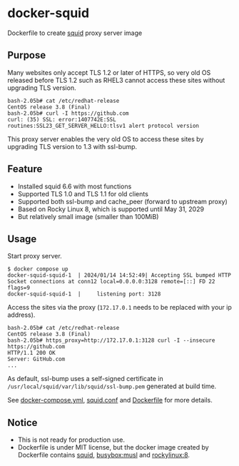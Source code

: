 # docker-squid

Dockerfile to create [squid](http://www.squid-cache.org/) proxy server image

## Purpose

Many websites only accept TLS 1.2 or later of HTTPS,
so very old OS released before TLS 1.2 such as RHEL3 cannot access these sites without upgrading TLS version.

```
bash-2.05b# cat /etc/redhat-release 
CentOS release 3.8 (Final)
bash-2.05b# curl -I https://github.com
curl: (35) SSL: error:1407742E:SSL routines:SSL23_GET_SERVER_HELLO:tlsv1 alert protocol version
```

This proxy server enables the very old OS to access these sites by upgrading TLS version to 1.3 with ssl-bump.

## Feature

* Installed squid 6.6 with most functions
* Supported TLS 1.0 and TLS 1.1 for old clients
* Supported both ssl-bump and cache_peer (forward to upstream proxy)
* Based on Rocky Linux 8, which is supported until May 31, 2029
* But relatively small image (smaller than 100MiB)

## Usage

Start proxy server.

```
$ docker compose up
docker-squid-squid-1  | 2024/01/14 14:52:49| Accepting SSL bumped HTTP Socket connections at conn12 local=0.0.0.0:3128 remote=[::] FD 22 flags=9
docker-squid-squid-1  |     listening port: 3128
```

Access the sites via the proxy (`172.17.0.1` needs to be replaced with your ip address).

```
bash-2.05b# cat /etc/redhat-release 
CentOS release 3.8 (Final)
bash-2.05b# https_proxy=http://172.17.0.1:3128 curl -I --insecure https://github.com
HTTP/1.1 200 OK
Server: GitHub.com
...
```

As default, ssl-bump uses a self-signed certificate in `/usr/local/squid/var/lib/squid/ssl-bump.pem` generated at build time.

See [docker-compose.yml](docker-compose.yml), [squid.conf](squid.conf) and [Dockerfile](Dockerfile) for more details.

## Notice

* This is not ready for production use.
* Dockerfile is under MIT license, but the docker image created by Dockerfile contains
  [squid](http://www.squid-cache.org/), [busybox:musl](https://hub.docker.com/_/busybox) and [rockylinux:8](https://hub.docker.com/_/rockylinux).
